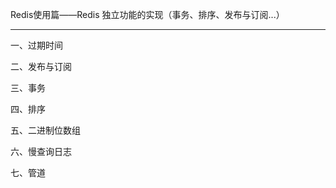 Redis使用篇——Redis 独立功能的实现（事务、排序、发布与订阅...）
***
一、过期时间




二、发布与订阅




三、事务




四、排序




五、二进制位数组





六、慢查询日志





七、管道



